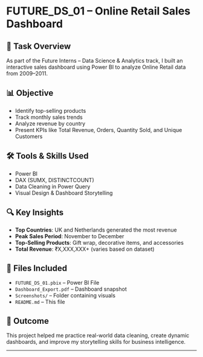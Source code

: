 # FUTURE_DS_01 – Online Retail Sales Dashboard

## 📌 Task Overview
As part of the Future Interns – Data Science & Analytics track, I built an interactive sales dashboard using Power BI to analyze Online Retail data from 2009–2011.

## 📊 Objective
- Identify top-selling products
- Track monthly sales trends
- Analyze revenue by country
- Present KPIs like Total Revenue, Orders, Quantity Sold, and Unique Customers

## 🛠 Tools & Skills Used
- Power BI
- DAX (SUMX, DISTINCTCOUNT)
- Data Cleaning in Power Query
- Visual Design & Dashboard Storytelling

## 🔍 Key Insights
- **Top Countries**: UK and Netherlands generated the most revenue
- **Peak Sales Period**: November to December
- **Top-Selling Products**: Gift wrap, decorative items, and accessories
- **Total Revenue**: ₹X,XXX,XXX+ (varies based on dataset)

## 📁 Files Included
- `FUTURE_DS_01.pbix` – Power BI File
- `Dashboard_Export.pdf` – Dashboard snapshot
- `Screenshots/` – Folder containing visuals
- `README.md` – This file

## 🚀 Outcome
This project helped me practice real-world data cleaning, create dynamic dashboards, and improve my storytelling skills for business intelligence.

---


